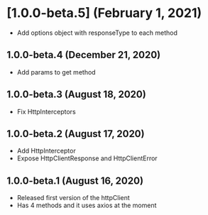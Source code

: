 # [1.0.0-beta.5] (February 1, 2021)
- Add options object with responseType to each method

## 1.0.0-beta.4 (December 21, 2020)
- Add params to get method

## 1.0.0-beta.3 (August 18, 2020)
- Fix HttpInterceptors

## 1.0.0-beta.2 (August 17, 2020)
- Add HttpInterceptor
- Expose HttpClientResponse and HttpClientError

## 1.0.0-beta.1 (August 16, 2020) 

- Released first version of the httpClient
- Has 4 methods and it uses axios at the moment